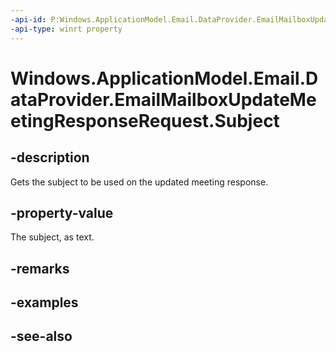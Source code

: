 ----api-id: P:Windows.ApplicationModel.Email.DataProvider.EmailMailboxUpdateMeetingResponseRequest.Subject
-api-type: winrt property
---<!-- Property syntaxpublic string Subject { get; }--># Windows.ApplicationModel.Email.DataProvider.EmailMailboxUpdateMeetingResponseRequest.Subject## -descriptionGets the subject to be used on the updated meeting response.## -property-valueThe subject, as text.## -remarks## -examples## -see-also